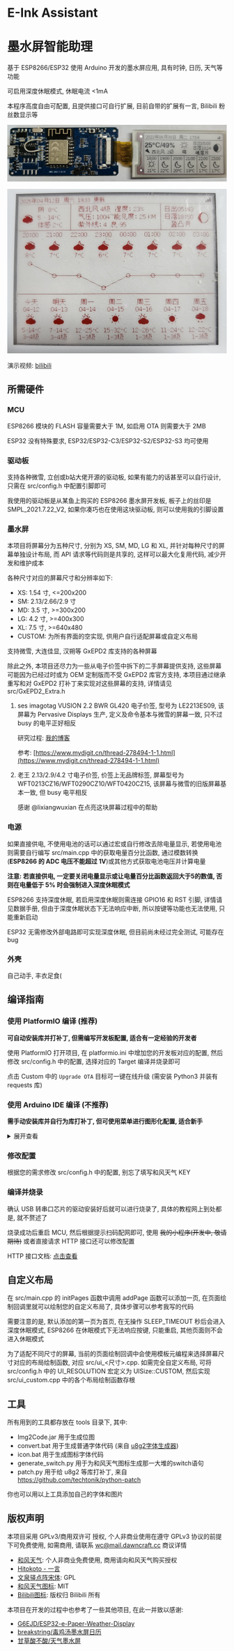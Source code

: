 # E-Ink Assistant
# 墨水屏智能助理

基于 ESP8266/ESP32 使用 Arduino 开发的墨水屏应用, 具有时钟, 日历, 天气等功能

可启用深度休眠模式, 休眠电流 <1mA

本程序高度自由可配置, 且提供接口可自行扩展, 目前自带的扩展有一言, Bilibili 粉丝数显示等

![2.13 寸墨水屏](doc/2.13.jpg)

![4.2 寸墨水屏](doc/4.2.jpg)

演示视频: [bilibili](https://www.bilibili.com/video/BV1UJ4m1e7sX/)

## 所需硬件

### MCU

ESP8266 模块的 FLASH 容量需要大于 1M, 如启用 OTA 则需要大于 2MB

ESP32 没有特殊要求, ESP32/ESP32-C3/ESP32-S2/ESP32-S3 均可使用

### 驱动板

支持各种微雪, 立创或b站大佬开源的驱动板, 如果有能力的话甚至可以自行设计, 只需在 src/config.h 中配置引脚即可

我使用的驱动板是从某鱼上购买的 ESP8266 墨水屏开发板, 板子上的丝印是 SMPL_2021.7.22_V2, 如果你凑巧也在使用这块驱动板, 则可以使用我的引脚设置

### 墨水屏

本项目将屏幕分为五种尺寸, 分别为 XS, SM, MD, LG 和 XL, 并针对每种尺寸的屏幕单独设计布局, 而 API 请求等代码则是共享的, 这样可以最大化复用代码, 减少开发和维护成本

各种尺寸对应的屏幕尺寸和分辨率如下:

- XS: 1.54 寸, <=200x200
- SM: 2.13/2.66/2.9 寸
- MD: 3.5 寸, >=300x200
- LG: 4.2 寸, >=400x300
- XL: 7.5 寸, >=640x480
- CUSTOM: 为所有界面的空实现, 供用户自行适配屏幕或自定义布局

支持微雪, 大连佳显, 汉朔等 GxEPD2 库支持的各种屏幕

除此之外, 本项目还尽力为一些从电子价签中拆下的二手屏幕提供支持, 这些屏幕可能因为已经过时或为 OEM 定制版而不受 GxEPD2 库官方支持, 本项目通过继承重写和对 GxEPD2 打补丁来实现对这些屏幕的支持, 详情请见 src/GxEPD2_Extra.h

1. ses imagotag VUSION 2.2 BWR GL420 电子价签, 型号为 LE2213ES09, 该屏幕为 Pervasive Displays 生产, 定义及命令基本与微雪的屏幕一致, 只不过 busy 的电平正好相反

   研究过程: [我的博客](https://dawncraft.cc/2021/12/%E4%BA%8C%E6%89%8B%E5%A2%A8%E6%B0%B4%E5%B1%8F%E6%8A%98%E8%85%BE%E8%AE%B0/)

   参考: [https://www.mydigit.cn/thread-278494-1-1.html](https://www.mydigit.cn/thread-278494-1-1.html)

2. 老王 2.13/2.9/4.2 寸电子价签, 价签上无品牌标签, 屏幕型号为 WFT0213CZ16/WFT0290CZ10/WFT0420CZ15, 该屏幕与微雪的旧版屏幕基本一致, 但 busy 电平相反

   感谢 @lixiangwuxian 在点亮这块屏幕过程中的帮助

### 电源

如果直接供电, 不使用电池的话可以通过宏或自行修改去除电量显示, 若使用电池则需要自行编写 src/main.cpp 中的获取电量百分比函数, 通过模数转换(**ESP8266 的 ADC 电压不能超过 1V**)或其他方式获取电池电压并计算电量

**注意: 若直接供电, 一定要关闭电量显示或让电量百分比函数返回大于5的数值, 否则在电量低于 5% 时会强制进入深度休眠模式**

ESP8266 支持深度休眠, 若启用深度休眠则需连接 GPIO16 和 RST 引脚, 详情请见数据手册, 但由于深度休眠状态下无法响应中断, 所以按键等功能也无法使用, 只能重新启动

ESP32 无需修改外部电路即可实现深度休眠, 但目前尚未经过完全测试, 可能存在 bug

### 外壳

自己动手, 丰衣足食(

## 编译指南

### 使用 PlatformIO 编译 (推荐)

**可自动安装库并打补丁, 但需编写开发板配置, 适合有一定经验的开发者**

使用 PlatformIO 打开项目, 在 platformio.ini 中增加您的开发板对应的配置, 然后修改 src/config.h 中的配置, 选择对应的 Target 编译并烧录即可

点击 Custom 中的 `Upgrade OTA` 目标可一键在线升级 (需安装 Python3 并装有 requests 库)

### 使用 Arduino IDE 编译 (不推荐)

**需手动安装库并自行为库打补丁, 但可使用菜单进行图形化配置, 适合新手**

<details>
<summary>展开查看</summary>

#### 安装 Arduino 和第三方库

- [ESP8266-Arduino](https://github.com/esp8266/Arduino) (esp8266)
- [arduino-esp32](https://github.com/espressif/arduino-esp32) (esp32) (**注意: 需修改库, 否则会与 qrcode 库冲突**)
- [ESP_EEPROM](https://github.com/jwrw/ESP_EEPROM)
- [Adafruit GFX](https://github.com/adafruit/Adafruit-GFX-Library)
- [U8g2_for_Adafruit_GFX](https://github.com/olikraus/U8g2_for_Adafruit_GFX)(**注意: 需要安装补丁, 请参照下方步骤**)
- [GxEPD2](https://github.com/ZinggJM/GxEPD2)
- [qrcode](https://github.com/ricmoo/QRCode)
- [ArduinoJSON](https://github.com/bblanchon/ArduinoJson)(**注意: 请安装6.21.5或以下版本，否则无法构建**)
- [ArduinoUZlib](https://github.com/tignioj/ArduinoUZlib)

#### 解决 arduino-esp32 与 qrcode 库的头文件冲突问题

进入 arduino-esp32 中的 qrcode 目录, 一般为 %localappdata%\Arduino15\packages\esp32\hardware\\<芯片型号\>\\<库版本号\>\tools\sdk\esp32\include\qrcode\include\qrcode.h

将 qrcode.h 改为其他文件名, 例如改成 qrcode_esp.h

#### 安装 U8g2_for_Adafruit_GFX 大字库补丁

进入 Arduino 库目录, 在 U8g2_for_Adafruit_GFX/src/u8g2_fonts.h 的第 60 行插入以下代码

```c
#if defined(__GNUC__) && defined(ESP8266)
#  define U8X8_FONT_SECTION(name) U8X8_SECTION(".irom0.text." name)
#  define u8x8_pgm_read(adr) pgm_read_byte_near(adr)
#  define U8X8_PROGMEM PROGMEM
#endif
```

相关 issue: [U8g2_for_Adafruit_GFX#29](https://github.com/olikraus/U8g2_for_Adafruit_GFX/issues/29)

#### 修改开发板配置

ESP8266 需要将烧录设置中的 Flash Size 设置为 `2MB (FS:none OTA:~1019KB)`

ESP32 需要将烧录设置中的 Partition Scheme 设置为 `No FS 4MB (2MB APP x2)`, 如果没有这个选项则可以选择 `RainMaker 4MB`

</details>

### 修改配置

根据您的需求修改 src/config.h 中的配置, 别忘了填写和风天气 KEY

### 编译并烧录

确认 USB 转串口芯片的驱动安装好后就可以进行烧录了, 具体的教程网上到处都是, 就不赘述了

烧录成功后重启 MCU, 然后根据提示扫码配网即可, 使用 ~~我的小程序(开发中, 敬请期待)~~ 或者直接请求 HTTP 接口还可以修改配置

HTTP 接口文档: [点击查看](https://www.apifox.cn/apidoc/shared-2f2e3765-a49a-4309-8c16-17193d901266)

## 自定义布局

在 src/main.cpp 的 initPages 函数中调用 addPage 函数可以添加一页, 在页面绘制回调里就可以绘制您的自定义布局了, 具体步骤可以参考我写的代码

需要注意的是, 默认添加的第一页为首页, 在无操作 SLEEP_TIMEOUT 秒后会进入深度休眠模式, ESP8266 在休眠模式下无法响应按键, 只能重启, 其他页面则不会进入休眠模式

为了适配不同尺寸的屏幕, 当前的页面绘制回调中会使用模板元编程来选择屏幕尺寸对应的布局绘制函数, 对应 src/ui_\<尺寸\>.cpp. 如需完全自定义布局, 可将 src/config.h 中的 UI_RESOLUTION 宏定义为 UISize::CUSTOM, 然后实现 src/ui_custom.cpp 中的各个布局绘制函数存根

## 工具

所有用到的工具都存放在 tools 目录下, 其中:

- Img2Code.jar 用于生成位图
- convert.bat 用于生成普通字体代码 (来自 [u8g2字体生成器](https://github.com/breakstring/u8g2_fontmaker))
- icon.bat 用于生成图标字体代码
- generate_switch.py 用于为和风天气图标生成那一大堆的switch语句
- patch.py 用于给 u8g2 等库打补丁, 来自 <https://github.com/techtonik/python-patch>

你也可以用以上工具添加自己的字体和图片

## 版权声明

本项目采用 GPLv3/商用双许可 授权, 个人非商业使用在遵守 GPLv3 协议的前提下可免费使用, 如需商用, 请联系 [wc@mail.dawncraft.cc](mailto://wc@mail.dawncraft.cc) 商议详情

- [和风天气](https://dev.qweather.com/): 个人非商业免费使用, 商用请向和风天气购买授权
- [Hitokoto - 一言](https://hitokoto.cn/)
- [文泉驿点阵宋体](https://github.com/larryli/u8g2_wqy): GPL
- [和风天气图标](https://icons.qweather.com/): MIT
- [Bilibili图标](https://github.com/dashuchufang/bili_icon_pack): 版权归 Bilibili 所有

本项目在开发的过程中也参考了一些其他项目, 在此一并致以感谢:

- [G6EJD/ESP32-e-Paper-Weather-Display](https://github.com/G6EJD/ESP32-e-Paper-Weather-Display)
- [breakstring/毒鸡汤墨水屏日历](https://github.com/breakstring/eInkCalendarOfToxicSoul)
- [甘草酸不酸/天气墨水屏](https://gitee.com/Lichengjiez/weather-ink-screen)
